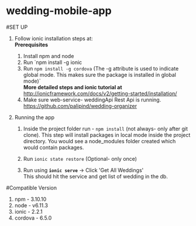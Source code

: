 # wedding-mobile-app

#SET UP
  1. Follow ionic installation steps at:  
    __Prerequisites__ 
       1. Install npm and node  
       2. Run `npm install -g ionic 
       3. Run `npm install -g cordova`
       (The -g attribute is used to indicate global mode. This makes sure the package is installed in global mode)`  
      __More detailed steps and ionic tutorial at__ 
      <http://ionicframework.com/docs/v2/getting-started/installation/>  
       4. Make sure web-service- weddingApi Rest Api is running.  
            <https://github.com/palipind/wedding-organizer>

  2. Running the app  
      1. Inside the project folder run - `npm install` (not always- only after git clone). This step will install packages in   local mode inside the project directory. You would see a node_modules folder created which would contain packages.
      2. Run `ionic state restore` (Optional- only once)  
      
      3. Run using __`ionic serve`__ -> Click 'Get All Weddings'  
      This should hit the service and get list of wedding in the db.
      
#Compatible Version
  1. npm - 3.10.10
  2. node - v6.11.3
  3. ionic - 2.2.1
  4. cordova - 6.5.0
